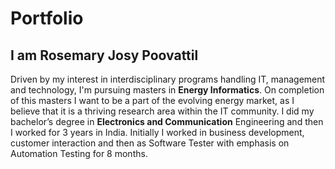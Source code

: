 Portfolio
======
I am Rosemary Josy Poovattil
------

Driven by my interest in interdisciplinary programs handling IT, management and technology, I'm pursuing masters in **Energy Informatics**. On completion of this masters I want to be a part of the evolving energy market, as I believe that it is a thriving research area within the IT community. 
I did my bachelor’s degree in **Electronics and Communication** Engineering and then I worked for 3 years in India. Initially I worked in business development, customer interaction and then as Software Tester with emphasis on Automation Testing for 8 months.
